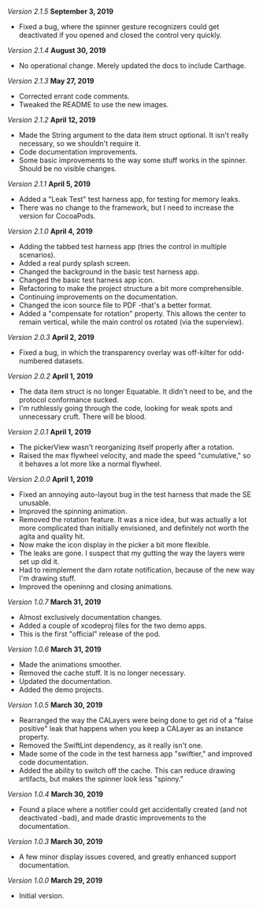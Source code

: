 *Version 2.1.5* **September 3, 2019**
- Fixed a bug, where the spinner gesture recognizers could get deactivated if you opened and closed the control very quickly.

*Version 2.1.4* **August 30, 2019**
- No operational change. Merely updated the docs to include Carthage.

*Version 2.1.3* **May 27, 2019**
- Corrected errant code comments.
- Tweaked the README to use the new images.

*Version 2.1.2* **April 12, 2019**
- Made the String argument to the data item struct optional. It isn't really necessary, so we shouldn't require it.
- Code documentation improvements.
- Some basic improvements to the way some stuff works in the spinner. Should be no visible changes.

*Version 2.1.1* **April 5, 2019**
- Added a "Leak Test" test harness app, for testing for memory leaks.
- There was no change to the framework, but I need to increase the version for CocoaPods.

*Version 2.1.0* **April 4, 2019**
- Adding the tabbed test harness app (tries the control in multiple scenarios).
- Added a real purdy splash screen.
- Changed the background in the basic test harness app.
- Changed the basic test harness app icon.
- Refactoring to make the project structure a bit more comprehensible.
- Continuing improvements on the documentation.
- Changed the icon source file to PDF -that's a better format.
- Added a "compensate for rotation" property. This allows the center to remain vertical, while the main control os rotated (via the superview).

*Version 2.0.3* **April 2, 2019**
- Fixed a bug, in which the transparency overlay was off-kilter for odd-numbered datasets.

*Version 2.0.2* **April 1, 2019**
- The data item struct is no longer Equatable. It didn't need to be, and the protocol conformance sucked.
- I'm ruthlessly going through the code, looking for weak spots and unnecessary cruft. There will be blood.

*Version 2.0.1* **April 1, 2019**
- The pickerView wasn't reorganizing itself properly after a rotation.
- Raised the max flywheel velocity, and made the speed "cumulative," so it behaves a lot more like a normal flywheel.

*Version 2.0.0* **April 1, 2019**
- Fixed an annoying auto-layout bug in the test harness that made the SE unusable.
- Improved the spinning animation.
- Removed the rotation feature. It was a nice idea, but was actually a lot more complicated than initially envisioned, and definitely not worth the agita and quality hit.
- Now make the icon display in the picker a bit more flexible.
- The leaks are gone. I suspect that my gutting the way the layers were set up did it.
- Had to reimplement the darn rotate notification, because of the new way I'm drawing stuff.
- Improved the openinng and closing animations.

*Version 1.0.7* **March 31, 2019**
- Almost exclusively documentation changes.
- Added a couple of xcodeproj files for the two demo apps.
- This is the first "official" release of the pod.

*Version 1.0.6* **March 31, 2019**
- Made the animations smoother.
- Removed the cache stuff. It is no longer necessary.
- Updated the documentation.
- Added the demo projects.

*Version 1.0.5* **March 30, 2019**
- Rearranged the way the CALayers were being done to get rid of a "false positive" leak that happens when you keep a CALayer as an instance property.
- Removed the SwiftLint dependency, as it really isn't one.
- Made some of the code in the test harness app "swiftier," and improved code documentation.
- Added the ability to switch off the cache. This can reduce drawing artifacts, but makes the spinner look less "spinny."

*Version 1.0.4* **March 30, 2019**
- Found a place where a notifier could get accidentally created (and not deactivated -bad), and made drastic improvements to the documentation.

*Version 1.0.3* **March 30, 2019**
- A few minor display issues covered, and greatly enhanced support documentation.

*Version 1.0.0* **March 29, 2019**
- Initial version.
